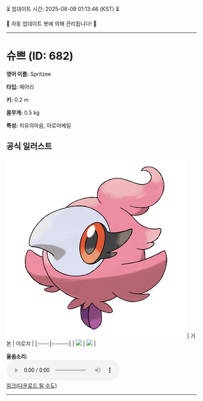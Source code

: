 
⏳ 업데이트 시간: 2025-08-09 01:13:46 (KST) ⏳

🤖 자동 업데이트 봇에 의해 관리됩니다! 🤖

---

# 슈쁘 (ID: 682)
**영어 이름:** Spritzee

**타입:** 페어리

**키:** 0.2 m

**몸무게:** 0.5 kg

**특성:** 치유의마음, 아로마베일

## 공식 일러스트
![](https://raw.githubusercontent.com/PokeAPI/sprites/master/sprites/pokemon/other/official-artwork/682.png)
| 기본 | 이로치 |
|:----:|:------:|
| <img src="http://play.pokemonshowdown.com/sprites/ani/spritzee.gif" width="200"> | <img src="http://play.pokemonshowdown.com/sprites/ani-shiny/spritzee.gif" width="200"> |

**울음소리:**<br><audio controls src="https://raw.githubusercontent.com/PokeAPI/cries/main/cries/pokemon/latest/682.ogg"></audio><br> [링크(다운로드 될 수도)](https://raw.githubusercontent.com/PokeAPI/cries/main/cries/pokemon/latest/682.ogg)


---
